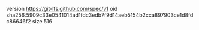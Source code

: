 version https://git-lfs.github.com/spec/v1
oid sha256:5909c33e0541014ad1fdc3edb7f9d14aeb5154b2cca897903ce1d8fdc86646f2
size 516
